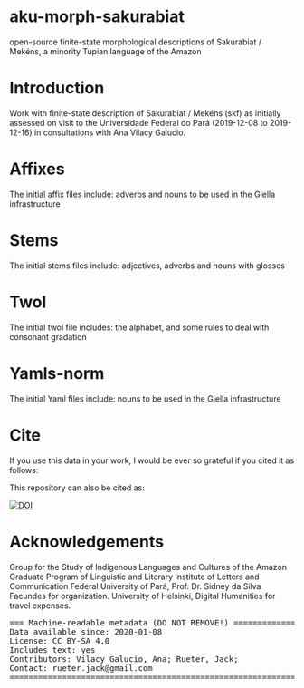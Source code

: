 # aku-morph-sakurabiat

open-source finite-state morphological descriptions of Sakurabiat / Mekéns, a minority Tupian language of the Amazon

# Introduction
Work with finite-state description of Sakurabiat / Mekéns (skf) as initially assessed on visit to the Universidade Federal do Pará (2019-12-08 to 2019-12-16) in consultations with Ana Vilacy Galucio.

# Affixes
The initial affix files include:
adverbs and nouns to be used in the Giella infrastructure

# Stems
The initial stems files include:
adjectives, adverbs and nouns with glosses

# Twol
The initial twol file includes:
the alphabet, and some rules to deal with consonant gradation

# Yamls-norm
The initial Yaml files include:
nouns to be used in the Giella infrastructure


# Cite

If you use this data in your work, I would be ever so grateful if you cited it as follows:


This repository can also be cited as:

[![DOI](https://zenodo.org/badge/232564183.svg)](https://zenodo.org/badge/latestdoi/232564183)


# Acknowledgements
Group for the Study of Indigenous Languages and Cultures of the Amazon Graduate Program of Linguistic and Literary Institute of Letters and Communication Federal University of Pará, Prof. Dr. Sidney da Silva Facundes for organization.
University of Helsinki, Digital Humanities for travel expenses.

<pre>
=== Machine-readable metadata (DO NOT REMOVE!) ================================
Data available since: 2020-01-08
License: CC BY-SA 4.0
Includes text: yes
Contributors: Vilacy Galucio, Ana; Rueter, Jack;
Contact: rueter.jack@gmail.com
===============================================================================
</pre>
